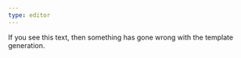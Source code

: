 ```yaml
---
type: editor
---
```

If you see this text, then something has gone wrong with the template generation.
